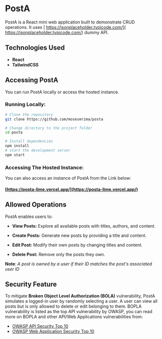 # PostA

PostA is a React mini web application built to demonstrate CRUD operations.
It uses [ https://jsonplaceholder.typicode.com/]( https://jsonplaceholder.typicode.com/)
dummy API.

## Technologies Used
- **React**
- **TailwindCSS**

## Accessing PostA
You can run PostA locally or access the hosted instance.

### Running Locally:

```bash
# Clone the repository
git clone https://github.com/mosesmrima/posta

# Change directory to the project folder
cd posta

# Install dependencies
npm install
# start the development server
npm start
```

### Accessing The Hosted Instance:
You can also access an instance of PostA from the Link below:
 
#### [https://posta-lime.vercel.app/](https://posta-lime.vercel.app/)


## Allowed Operations
PostA enables users to:

- **View Posts:** Explore all available posts with titles, authors, and content.

- **Create Posts:** Generate new posts by providing a title and content.

- **Edit Post:** Modify their own posts by changing titles and content.

- **Delete Post:** Remove only the posts they own.

**Note**: *A post is owned by a user if their ID matches the post's associated user ID*


## Security Feature
To mitigate **Broken Object Level Authorization (BOLA)** vulnerability, PostA simulates a logged-in user
by randomly selecting a user. A user can view all posts but is only allowed 
to delete or edit belonging to them.
BOPLA vulnerability is listed as the top API vulnerability by OWASP, you can read more
on BOPLA and other API/Web Applications vulnerabilities from:

- [OWASP API Security Top 10](https://owasp.org/API-Security/editions/2023/en/0x00-header/)
- [OWASP Web Application Security Top 10](https://owasp.org/www-project-top-ten/)
